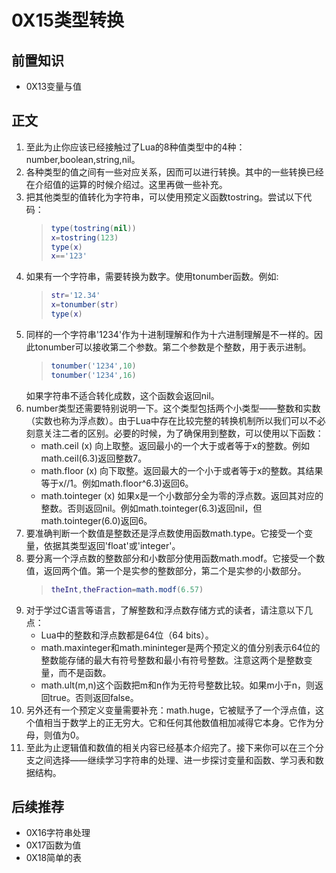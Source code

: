 # 0X15类型转换

## 前置知识

* 0X13变量与值

## 正文

1. 至此为止你应该已经接触过了Lua的8种值类型中的4种：number,boolean,string,nil。
1. 各种类型的值之间有一些对应关系，因而可以进行转换。其中的一些转换已经在介绍值的运算的时候介绍过。这里再做一些补充。
1. 把其他类型的值转化为字符串，可以使用预定义函数tostring。尝试以下代码：
    >```lua
    >type(tostring(nil))
    >x=tostring(123)
    >type(x)
    >x=='123'
    >```
1. 如果有一个字符串，需要转换为数字。使用tonumber函数。例如:
    >```lua
    >str='12.34'
    >x=tonumber(str)
    >type(x)
    >```
1. 同样的一个字符串'1234'作为十进制理解和作为十六进制理解是不一样的。因此tonumber可以接收第二个参数。第二个参数是个整数，用于表示进制。
    >```lua
    >tonumber('1234',10)
    >tonumber('1234',16)
    >```
    如果字符串不适合转化成数，这个函数会返回nil。
1. number类型还需要特别说明一下。这个类型包括两个小类型——整数和实数（实数也称为浮点数）。由于Lua中存在比较完整的转换机制所以我们可以不必刻意关注二者的区别。必要的时候，为了确保用到整数，可以使用以下函数：
    * math.ceil (x) 向上取整。返回最小的一个大于或者等于x的整数。例如math.ceil(6.3)返回整数7。
    * math.floor (x) 向下取整。返回最大的一个小于或者等于x的整数。其结果等于x//1。例如math.floor^6.3)返回6。
    * math.tointeger (x) 如果x是一个小数部分全为零的浮点数。返回其对应的整数。否则返回nil。例如math.tointeger(6.3)返回nil，但math.tointeger(6.0)返回6。
1. 要准确判断一个数值是整数还是浮点数使用函数math.type。它接受一个变量，依据其类型返回'float'或'integer'。
1. 要分离一个浮点数的整数部分和小数部分使用函数math.modf。它接受一个数值，返回两个值。第一个是实参的整数部分，第二个是实参的小数部分。
    >```lua
    >theInt,theFraction=math.modf(6.57)
    >```
1. 对于学过C语言等语言，了解整数和浮点数存储方式的读者，请注意以下几点：
    * Lua中的整数和浮点数都是64位（64 bits）。
    * math.maxinteger和math.mininteger是两个预定义的值分别表示64位的整数能存储的最大有符号整数和最小有符号整数。注意这两个是整数变量，而不是函数。
    * math.ult(m,n)这个函数把m和n作为无符号整数比较。如果m小于n，则返回true。否则返回false。
1. 另外还有一个预定义变量需要补充：math.huge，它被赋予了一个浮点值，这个值相当于数学上的正无穷大。它和任何其他数值相加减得它本身。它作为分母，则值为0。
1. 至此为止逻辑值和数值的相关内容已经基本介绍完了。接下来你可以在三个分支之间选择——继续学习字符串的处理、进一步探讨变量和函数、学习表和数据结构。

## 后续推荐

* 0X16字符串处理
* 0X17函数为值
* 0X18简单的表